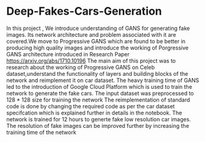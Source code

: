 # Deep-Fakes-Cars-Generation
In this project , We introduce understanding of GANS for generating fake images. Its network architecture and problem associated with it are covered.We move to Progressive GANS which are found to be better in producing high quality images and introduce the working of Porgressive GANS architecture introduced in Research Paper https://arxiv.org/abs/1710.10196  The main aim of this project was to research about the working of Progressive GANS on Celeb dataset,understand the functionality of layers and building blocks of the network and reimplement it on car dataset.  The heavy training time of GANS led to the introduction of Google Cloud Platform which is used to train the network to generate the fake cars.  The input dataset was preprocessed to 128 * 128 size for training the network  The reimplementation of standard code is done by changing the required code as per the car dataset specifcation which is explained further in details in the notebook.  The network is trained for 12 hours to generte fake low resolution car images.  The resolution of fake images can be improved further by increasing the training time of the network
